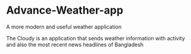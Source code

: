 # Advance-Weather-app
A more modern and useful weather application

The Cloudy is an application that sends weather information with activity and also the most recent news headlines
of Bangladesh
